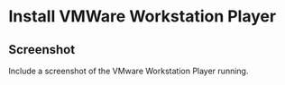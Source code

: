 # Install VMWare Workstation Player

## Screenshot

Include a screenshot of the VMware Workstation Player running.

